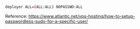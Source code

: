 ```sh
deployer ALL=(ALL:ALL) NOPASSWD:ALL
```


Reference: https://www.atlantic.net/vps-hosting/how-to-setup-passwordless-sudo-for-a-specific-user/
